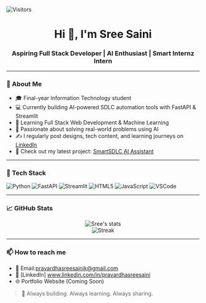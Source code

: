 ![Visitors](https://visitor-badge.laobi.icu/badge?page_id=saini-25)
<h1 align="center">Hi 👋, I'm Sree Saini</h1>
<h3 align="center">Aspiring Full Stack Developer | AI Enthusiast | Smart Internz Intern</h3>

---

### 🚀 About Me

- 🎓 Final-year Information Technology student
- 💻 Currently building AI-powered SDLC automation tools with FastAPI & Streamlit
- 🌱 Learning Full Stack Web Development & Machine Learning
- 🧠 Passionate about solving real-world problems using AI
- ✍️ I regularly post designs, tech content, and learning journeys on [LinkedIn](https://www.linkedin.com/in/your-linkedin/)
- 🔗 Check out my latest project: [SmartSDLC AI Assistant](https://github.com/saini-25/smart-sdlc-ai)

---

### 🧰 Tech Stack

![Python](https://img.shields.io/badge/-Python-3776AB?logo=python&logoColor=white&style=flat)
![FastAPI](https://img.shields.io/badge/-FastAPI-009688?logo=fastapi&logoColor=white&style=flat)
![Streamlit](https://img.shields.io/badge/-Streamlit-FF4B4B?logo=streamlit&logoColor=white&style=flat)
![HTML5](https://img.shields.io/badge/-HTML5-E34F26?logo=html5&logoColor=white&style=flat)
![JavaScript](https://img.shields.io/badge/-JavaScript-F7DF1E?logo=javascript&logoColor=black&style=flat)
![VSCode](https://img.shields.io/badge/-VS%20Code-007ACC?logo=visualstudiocode&logoColor=white&style=flat)

---

### 📈 GitHub Stats

<p align="center">
  <img src="https://github-readme-stats.vercel.app/api?username=saini-25&show_icons=true&theme=radical" alt="Sree's stats" />
  <br />
  <img src="https://github-readme-streak-stats.herokuapp.com?user=saini-25&theme=radical" alt="Streak" />
</p>

---

### 📫 How to reach me

- 📧 Email:pravardhasreesainik@gmail.com
- 🔗 [LinkedIn] www.linkedin.com/in/pravardhasreesaini
- 🌐 Portfolio Website (Coming Soon)

> 🚀 Always building. Always learning. Always sharing.
